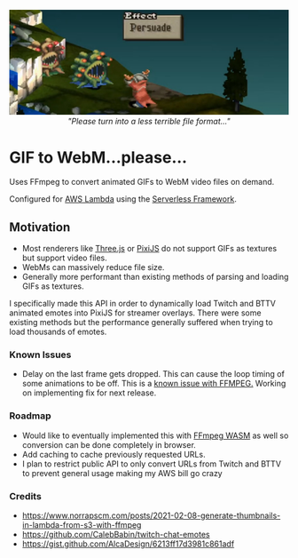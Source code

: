 <p align="center">
    <img src=".github/pls.jpg">
    <br>
    <i>"Please turn into a less terrible file format..."</i>
</p>

# GIF to WebM...please...

Uses FFmpeg to convert animated GIFs to WebM video files on demand.

Configured for [AWS Lambda](https://aws.amazon.com/lambda/) using the [Serverless Framework](https://serverless.com/).

## Motivation

- Most renderers like [Three.js](https://threejs.org/) or [PixiJS](https://pixijs.com/) do not support GIFs as textures but support video files.
- WebMs can massively reduce file size.
- Generally more performant than existing methods of parsing and loading GIFs as textures.

[//]: # (TODO: insert gif webm comparison)

I specifically made this API in order to dynamically load Twitch and BTTV animated emotes into PixiJS for streamer
overlays. There were some existing methods but the performance generally suffered when trying to load thousands of
emotes.

### Known Issues

- Delay on the last frame gets dropped. This can cause the loop timing of some animations to be off. This is
  a [known issue with FFMPEG.](https://trac.ffmpeg.org/ticket/6294#comment:6) Working on implementing fix for next
  release.

### Roadmap

- Would like to eventually implemented this with [FFmpeg WASM](https://github.com/ffmpegwasm/ffmpeg.wasm) as well so
  conversion can be done completely in browser.
- Add caching to cache previously requested URLs.
- I plan to restrict public API to only convert URLs from Twitch and BTTV to prevent general usage making my AWS 
  bill go crazy

### Credits

- https://www.norrapscm.com/posts/2021-02-08-generate-thumbnails-in-lambda-from-s3-with-ffmpeg
- https://github.com/CalebBabin/twitch-chat-emotes
- https://gist.github.com/AlcaDesign/6213ff17d3981c861adf